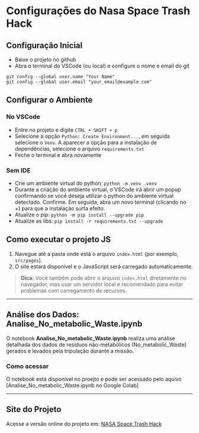 # Configurações do Nasa Space Trash Hack

## Configuração Inicial

* Baixe o projeto no github
* Abra o terminal do VSCode (ou local) e configure o nome e email do git

```
git config --global user.name "Your Name"
git config --global user.email "your_email@example.com"
```

## Configurar o Ambiente

### No VSCode

* Entre no projeto e digite `CTRL + SHIFT + p`
* Selecione a opção `Python: Create Environment...`, em seguida selecione o `Venv`. A aparecer a opção para a instalação de dependências, selecione o arquivo `requirements.txt`
* Feche o terminal e abra novamente

### Sem IDE

* Crie um ambiente virtual do python: `python -m venv .venv`
* Durante a criação do ambiente virtual, o VSCode irá abrir um popup confirmando se você deseja utilizar o python do ambiente virtual detectado. Confirme. Em seguida, abra um novo terminal (clicando no +) para que a instalação surta efeito.
* Atualize o pip: `python -m pip install --upgrade pip`
* Atualize as libs: `pip install -r requirements.txt --upgrade`

## Como executar o projeto JS

1. Navegue até a pasta onde está o arquivo `index.html` (por exemplo, `src/pages`).
2. O site estará disponível e o JavaScript será carregado automaticamente.

> **Dica:** Você também pode abrir o arquivo `index.html` diretamente no navegador, mas usar um servidor local é recomendado para evitar problemas com carregamento de recursos.

---

## Análise dos Dados: Analise_No_metabolic_Waste.ipynb

O notebook **Analise_No_metabolic_Waste.ipynb** realiza uma análise detalhada dos dados de resíduos não-metabólicos (No_metabolic_Waste) gerados e levados pela tripulação durante a missão. 

### Como acessar

O notebook está disponível no proejto e pode ser acessado pelo aquivo
[Analise_No_metabolic_Waste.ipynb no Google Colab]

---

## Site do Projeto

Acesse a versão online do projeto em: [NASA Space Trash Hack](https://nasa-space-trash-hack.vercel.app/)



